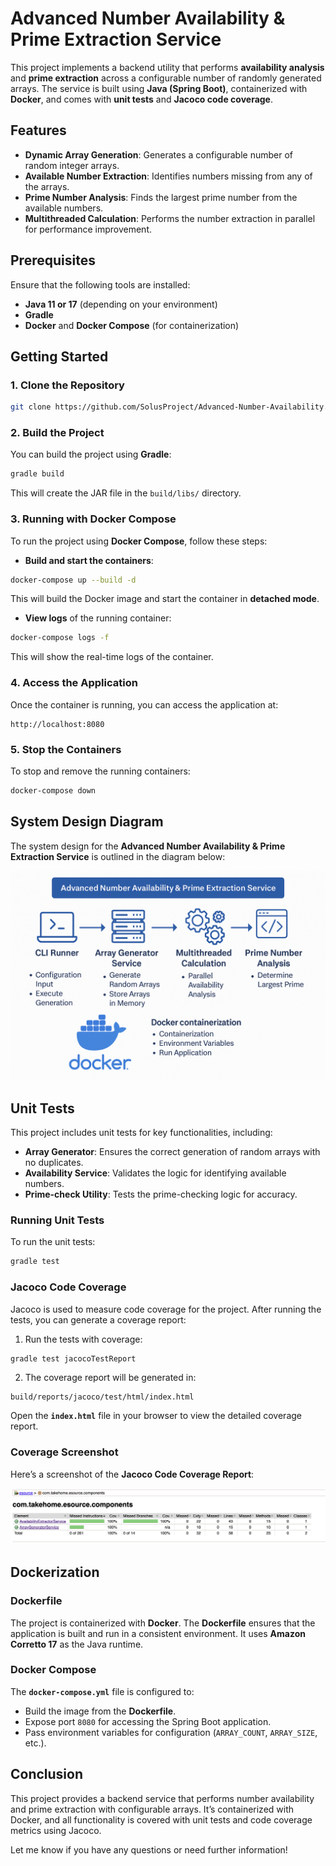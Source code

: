 
# Advanced Number Availability & Prime Extraction Service

This project implements a backend utility that performs **availability analysis** and **prime extraction** across a configurable number of randomly generated arrays. The service is built using **Java (Spring Boot)**, containerized with **Docker**, and comes with **unit tests** and **Jacoco code coverage**.

## Features

- **Dynamic Array Generation**: Generates a configurable number of random integer arrays.
- **Available Number Extraction**: Identifies numbers missing from any of the arrays.
- **Prime Number Analysis**: Finds the largest prime number from the available numbers.
- **Multithreaded Calculation**: Performs the number extraction in parallel for performance improvement.

## Prerequisites

Ensure that the following tools are installed:

- **Java 11 or 17** (depending on your environment)
- **Gradle**
- **Docker** and **Docker Compose** (for containerization)

## Getting Started

### 1. **Clone the Repository**

```bash
git clone https://github.com/SolusProject/Advanced-Number-Availability.git
```

### 2. **Build the Project**

You can build the project using **Gradle**:

```bash
gradle build
```

This will create the JAR file in the `build/libs/` directory.

### 3. **Running with Docker Compose**

To run the project using **Docker Compose**, follow these steps:

- **Build and start the containers**:

```bash
docker-compose up --build -d
```

This will build the Docker image and start the container in **detached mode**.

- **View logs** of the running container:

```bash
docker-compose logs -f
```

This will show the real-time logs of the container.

### 4. **Access the Application**

Once the container is running, you can access the application at:

```
http://localhost:8080
```

### 5. **Stop the Containers**

To stop and remove the running containers:

```bash
docker-compose down
```

## System Design Diagram

The system design for the **Advanced Number Availability & Prime Extraction Service** is outlined in the diagram below:

![System Design Diagram](collateral/SystemDesignDiagram.png)

## Unit Tests

This project includes unit tests for key functionalities, including:

- **Array Generator**: Ensures the correct generation of random arrays with no duplicates.
- **Availability Service**: Validates the logic for identifying available numbers.
- **Prime-check Utility**: Tests the prime-checking logic for accuracy.

### Running Unit Tests

To run the unit tests:

```bash
gradle test
```

### Jacoco Code Coverage

Jacoco is used to measure code coverage for the project. After running the tests, you can generate a coverage report:

1. Run the tests with coverage:

```bash
gradle test jacocoTestReport
```

2. The coverage report will be generated in:

```
build/reports/jacoco/test/html/index.html
```

Open the **`index.html`** file in your browser to view the detailed coverage report.

### Coverage Screenshot

Here’s a screenshot of the **Jacoco Code Coverage Report**:

![Jacoco Coverage Report](collateral/Coverage.png)

## Dockerization

### Dockerfile

The project is containerized with **Docker**. The **Dockerfile** ensures that the application is built and run in a consistent environment. It uses **Amazon Corretto 17** as the Java runtime.

### Docker Compose

The **`docker-compose.yml`** file is configured to:

- Build the image from the **Dockerfile**.
- Expose port `8080` for accessing the Spring Boot application.
- Pass environment variables for configuration (`ARRAY_COUNT`, `ARRAY_SIZE`, etc.).

## Conclusion

This project provides a backend service that performs number availability and prime extraction with configurable arrays. It’s containerized with Docker, and all functionality is covered with unit tests and code coverage metrics using Jacoco.

Let me know if you have any questions or need further information!
